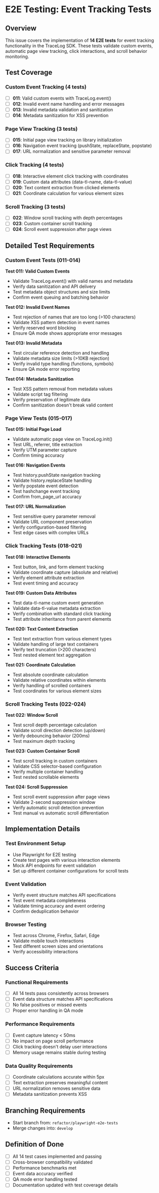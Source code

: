 # E2E Testing: Event Tracking Tests

## Overview

This issue covers the implementation of **14 E2E tests** for event tracking functionality in the TraceLog SDK. These tests validate custom events, automatic page view tracking, click interactions, and scroll behavior monitoring.

## Test Coverage

### Custom Event Tracking (4 tests)
- [ ] **011**: Valid custom events with TraceLog.event()
- [ ] **012**: Invalid event name handling and error messages
- [ ] **013**: Invalid metadata validation and sanitization
- [ ] **014**: Metadata sanitization for XSS prevention

### Page View Tracking (3 tests)
- [ ] **015**: Initial page view tracking on library initialization
- [ ] **016**: Navigation event tracking (pushState, replaceState, popstate)
- [ ] **017**: URL normalization and sensitive parameter removal

### Click Tracking (4 tests)
- [ ] **018**: Interactive element click tracking with coordinates
- [ ] **019**: Custom data attributes (data-tl-name, data-tl-value)
- [ ] **020**: Text content extraction from clicked elements
- [ ] **021**: Coordinate calculation for various element sizes

### Scroll Tracking (3 tests)
- [ ] **022**: Window scroll tracking with depth percentages
- [ ] **023**: Custom container scroll tracking
- [ ] **024**: Scroll event suppression after page views

## Detailed Test Requirements

### Custom Event Tests (011-014)

**Test 011: Valid Custom Events**
- Validate TraceLog.event() with valid names and metadata
- Verify data sanitization and API delivery
- Test metadata object structures and size limits
- Confirm event queuing and batching behavior

**Test 012: Invalid Event Names**
- Test rejection of names that are too long (>100 characters)
- Validate XSS pattern detection in event names
- Verify reserved word blocking
- Ensure QA mode shows appropriate error messages

**Test 013: Invalid Metadata**
- Test circular reference detection and handling
- Validate metadata size limits (>10KB rejection)
- Verify invalid type handling (functions, symbols)
- Ensure QA mode error reporting

**Test 014: Metadata Sanitization**
- Test XSS pattern removal from metadata values
- Validate script tag filtering
- Verify preservation of legitimate data
- Confirm sanitization doesn't break valid content

### Page View Tests (015-017)

**Test 015: Initial Page Load**
- Validate automatic page view on TraceLog.init()
- Test URL, referrer, title extraction
- Verify UTM parameter capture
- Confirm timing accuracy

**Test 016: Navigation Events**
- Test history.pushState navigation tracking
- Validate history.replaceState handling
- Verify popstate event detection
- Test hashchange event tracking
- Confirm from_page_url accuracy

**Test 017: URL Normalization**
- Test sensitive query parameter removal
- Validate URL component preservation
- Verify configuration-based filtering
- Test edge cases with complex URLs

### Click Tracking Tests (018-021)

**Test 018: Interactive Elements**
- Test button, link, and form element tracking
- Validate coordinate capture (absolute and relative)
- Verify element attribute extraction
- Test event timing and accuracy

**Test 019: Custom Data Attributes**
- Test data-tl-name custom event generation
- Validate data-tl-value metadata extraction
- Verify combination with standard click tracking
- Test attribute inheritance from parent elements

**Test 020: Text Content Extraction**
- Test text extraction from various element types
- Validate handling of large text containers
- Verify text truncation (>200 characters)
- Test nested element text aggregation

**Test 021: Coordinate Calculation**
- Test absolute coordinate calculation
- Validate relative coordinates within elements
- Verify handling of scrolled containers
- Test coordinates for various element sizes

### Scroll Tracking Tests (022-024)

**Test 022: Window Scroll**
- Test scroll depth percentage calculation
- Validate scroll direction detection (up/down)
- Verify debouncing behavior (200ms)
- Test maximum depth tracking

**Test 023: Custom Container Scroll**
- Test scroll tracking in custom containers
- Validate CSS selector-based configuration
- Verify multiple container handling
- Test nested scrollable elements

**Test 024: Scroll Suppression**
- Test scroll event suppression after page views
- Validate 2-second suppression window
- Verify automatic scroll detection prevention
- Test manual vs automatic scroll differentiation

## Implementation Details

### Test Environment Setup
- Use Playwright for E2E testing
- Create test pages with various interaction elements
- Mock API endpoints for event validation
- Set up different container configurations for scroll tests

### Event Validation
- Verify event structure matches API specifications
- Test event metadata completeness
- Validate timing accuracy and event ordering
- Confirm deduplication behavior

### Browser Testing
- Test across Chrome, Firefox, Safari, Edge
- Validate mobile touch interactions
- Test different screen sizes and orientations
- Verify accessibility interactions

## Success Criteria

### Functional Requirements
- [ ] All 14 tests pass consistently across browsers
- [ ] Event data structure matches API specifications
- [ ] No false positives or missed events
- [ ] Proper error handling in QA mode

### Performance Requirements
- [ ] Event capture latency < 50ms
- [ ] No impact on page scroll performance
- [ ] Click tracking doesn't delay user interactions
- [ ] Memory usage remains stable during testing

### Data Quality Requirements
- [ ] Coordinate calculations accurate within 5px
- [ ] Text extraction preserves meaningful content
- [ ] URL normalization removes sensitive data
- [ ] Metadata sanitization prevents XSS

## Branching Requirements
- Start branch from: `refactor/playwright-e2e-tests`
- Merge changes into: `develop`

## Definition of Done

- [ ] All 14 test cases implemented and passing
- [ ] Cross-browser compatibility validated
- [ ] Performance benchmarks met
- [ ] Event data accuracy verified
- [ ] QA mode error handling tested
- [ ] Documentation updated with test coverage details
